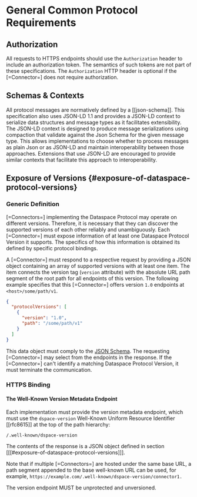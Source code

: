# General Common Protocol Requirements

## Authorization

All requests to HTTPS endpoints should use the `Authorization` header to include an authorization token. The semantics
of such tokens are not part of these specifications. The `Authorization` HTTP header is optional if the [=Connector=]
does not require authorization.

## Schemas & Contexts

All protocol messages are normatively defined by a [[json-schema]]. This specification also uses JSON-LD 1.1 and provides
a JSON-LD context to serialize data structures and message types as it facilitates extensibility. The JSON-LD context is
designed to produce message serializations using compaction that validate against the Json Schema for the given message
type. This allows implementations to choose whether to process messages as plain Json or as JSON-LD and maintain
interoperability between those approaches. Extensions that use JSON-LD are encouraged to provide similar contexts that
facilitate this approach to interoperability.

## Exposure of Versions {#exposure-of-dataspace-protocol-versions}

### Generic Definition

[=Connectors=] implementing the Dataspace Protocol may operate on different versions. Therefore, it is necessary that
they can discover the supported versions of each other reliably and unambiguously. Each [=Connector=] must expose
information of at least one Dataspace Protocol Version it supports. The specifics of how this information is obtained
its defined by specific protocol bindings.

A [=Connector=] must respond to a respective request by providing a JSON object containing an array of supported
versions with at least one item. The item connects the version tag (`version` attribute) with the absolute URL path
segment of the root path for all endpoints of this version. The following example specifies that this [=Connector=]
offers version `1.0` endpoints at `<host>/some/path/v1`.

```json
{
  "protocolVersions": [
    {
      "version": "1.0",
      "path": "/some/path/v1"
    }
  ]
}
```

This data object must comply to the [JSON Schema](message/schema/protocol-version-schema.json). The requesting [=Connector=] may select
from the endpoints in the response. If the [=Connector=] can't identify a matching Dataspace Protocol Version, it must
terminate the communication.

### HTTPS Binding

#### The Well-Known Version Metadata Endpoint

Each implementation must provide the version metadata endpoint, which must use the `dspace-version` Well-Known Uniform
Resource Identifier [[rfc8615]] at the top of the path hierarchy:

```
/.well-known/dspace-version
```

The contents of the response is a JSON object defined in section [[[#exposure-of-dataspace-protocol-versions]]].

Note that if multiple [=Connectors=] are hosted under the same base URL, a path segment appended to the base well-known
URL can be used, for example, `https://example.com/.well-known/dspace-version/connector1.`

The version endpoint MUST be unprotected and unversioned.
